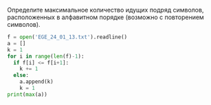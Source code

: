 Определите максимальное количество идущих подряд символов, расположенных в алфавитном порядке (возможно с повторением символов).

```python
f = open('EGE_24_01_13.txt').readline()
a = []
k = 1
for i in range(len(f)-1):
  if f[i] <= f[i+1]:
    k += 1
  else:
    a.append(k)
    k = 1
print(max(a))
```

